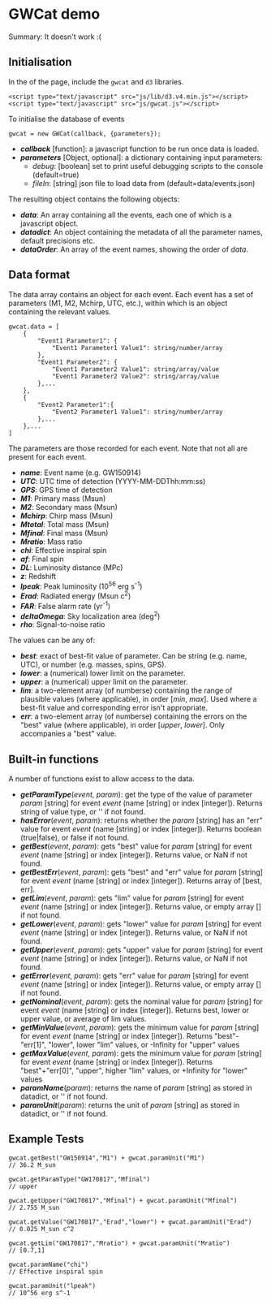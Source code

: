 # GWCat demo

Summary: <span id="message">It doesn't work :(</span>

## Initialisation

In the <head> of the page, include the `gwcat` and `d3` libraries.

    <script type="text/javascript" src="js/lib/d3.v4.min.js"></script>
    <script type="text/javascript" src="js/gwcat.js"></script>

To initialise the database of events

    gwcat = new GWCat(callback, {parameters});

*   **_callback_** [function]: a javascript function to be run once data is loaded.
*   **_parameters_** [Object, optional]: a dictionary containing input parameters:
    *   _debug_: [boolean] set to print useful debugging scripts to the console (default=true)
    *   _fileIn_: [string] json file to load data from (default=data/events.json)

The resulting object contains the following objects:

*   **_data_**: An array containing all the events, each one of which is a javascript object.
*   **_datadict_**: An object containing the metadata of all the parameter names, default precisions etc.
*   **_dataOrder_**: An array of the event names, showing the order of _data_.

## Data format

The data array contains an object for each event. Each event has a set of parameters (M1, M2, Mchirp, UTC, etc.), within which is an object containing the relevant values.

    gwcat.data = [
        {
            "Event1 Parameter1": {
                "Event1 Parameter1 Value1": string/number/array
            },
            "Event1 Parameter2": {
                "Event1 Parameter2 Value1": string/array/value
                "Event1 Parameter2 Value2": string/array/value
            },...
        },
        {
            "Event2 Parameter1":{
                "Event2 Parameter1 Value1": string/number/array
            },...
        },...
    ]

The parameters are those recorded for each event. Note that not all are present for each event.

*   **_name_**: Event name (e.g. GW150914)
*   **_UTC_**: UTC time of detection (YYYY-MM-DDThh:mm:ss)
*   **_GPS_**: GPS time of detection
*   **_M1_**: Primary mass (Msun)
*   **_M2_**: Secondary mass (Msun)
*   **_Mchirp_**: Chirp mass (Msun)
*   **_Mtotal_**: Total mass (Msun)
*   **_Mfinal_**: Final mass (Msun)
*   **_Mratio_**: Mass ratio
*   **_chi_**: Effective inspiral spin
*   **_af_**: Final spin
*   **_DL_**: Luminosity distance (MPc)
*   **_z_**: Redshift
*   **_lpeak_**: Peak luminosity (10<sup>56</sup> erg s<sup>-1</sup>)
*   **_Erad_**: Radiated energy (Msun c<sup>2</sup>)
*   **_FAR_**: False alarm rate (yr<sup>-1</sup>)
*   **_deltaOmega_**: Sky localization area (deg<sup>2</sup>)
*   **_rho_**: Signal-to-noise ratio

The values can be any of:

*   **_best_**: exact of best-fit value of parameter. Can be string (e.g. name, UTC), or number (e.g. masses, spins, GPS).
*   **_lower_**: a (numerical) lower limit on the parameter.
*   **_upper_**: a (numerical) upper limit on the parameter.
*   **_lim_**: a two-element array (of numberse) containing the range of plausible values (where applicable), in order [_min_, _max_]. Used where a best-fit value and corresponding error isn't appropriate.
*   **_err_**: a two-element array (of numberse) containing the errors on the "best" value (where applicable), in order [_upper_, _lower_]. Only accompanies a "best" value.

## Built-in functions

A number of functions exist to allow access to the data.

*   **_getParamType_**(_event_, _param_): get the type of the value of parameter _param_ [string] for event _event_ (name [string] or index [integer]). Returns string of value type, or '' if not found.
*   **_hasError_**(_event_, _param_): returns whether the _param_ [string] has an "err" value for event _event_ (name [string] or index [integer]). Returns boolean (true|false), or false if not found.
*   **_getBest_**(_event_, _param_): gets "best" value for _param_ [string] for event _event_ (name [string] or index [integer]). Returns value, or NaN if not found.
*   **_getBestErr_**(_event_, _param_): gets "best" and "err" value for _param_ [string] for event _event_ (name [string] or index [integer]). Returns array of [best, err].
*   **_getLim_**(_event_, _param_): gets "lim" value for _param_ [string] for event _event_ (name [string] or index [integer]). Returns value, or empty array [] if not found.
*   **_getLower_**(_event_, _param_): gets "lower" value for _param_ [string] for event _event_ (name [string] or index [integer]). Returns value, or NaN if not found.
*   **_getUpper_**(_event_, _param_): gets "upper" value for _param_ [string] for event _event_ (name [string] or index [integer]). Returns value, or NaN if not found.
*   **_getError_**(_event_, _param_): gets "err" value for _param_ [string] for event _event_ (name [string] or index [integer]). Returns value, or empty array [] if not found.
*   **_getNominal_**(_event_, _param_): gets the nominal value for _param_ [string] for event _event_ (name [string] or index [integer]). Returns best, lower or upper value, or average of lim values.
*   **_getMinValue_**(_event_, _param_): gets the minimum value for _param_ [string] for event _event_ (name [string] or index [integer]). Returns "best"-"err[1]", "lower", lower "lim" values, or -Infinity for "upper" values
*   **_getMaxValue_**(_event_, _param_): gets the minimum value for _param_ [string] for event _event_ (name [string] or index [integer]). Returns "best"+"err[0]", "upper", higher "lim" values, or +Infinity for "lower" values
*   **_paramName_**(_param_): returns the name of _param_ [string] as stored in datadict, or '' if not found.
*   **_paramUnit_**(_param_): returns the unit of _param_ [string] as stored in datadict, or '' if not found.

## Example Tests

    gwcat.getBest("GW150914","M1") + gwcat.paramUnit("M1")
    // 36.2 M_sun

    gwcat.getParamType("GW170817","Mfinal")
    // upper

    gwcat.getUpper("GW170817","Mfinal") + gwcat.paramUnit("Mfinal")
    // 2.755 M_sun

    gwcat.getValue("GW170817","Erad","lower") + gwcat.paramUnit("Erad")
    // 0.025 M_sun c^2

    gwcat.getLim("GW170817","Mratio") + gwcat.paramUnit("Mratio")
    // [0.7,1]

    gwcat.paramName("chi")
    // Effective inspiral spin

    gwcat.paramUnit("lpeak")
    // 10^56 erg s^-1